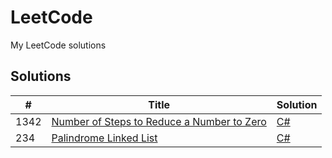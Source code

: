 # LeetCode

My LeetCode solutions

## Solutions
| # | Title | Solution |
|---| ----- | -------- |
| 1342 |[Number of Steps to Reduce a Number to Zero](https://leetcode.com/problems/number-of-steps-to-reduce-a-number-to-zero)  | [C#](./csharp/Number_of_Steps_to_Reduce_a_Number_to_Zero.cs)
| 234 |[Palindrome Linked List](https://leetcode.com/problems/palindrome-linked-list)  | [C#](./csharp/Palindrome_Linked_List.cs)